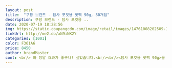 ```yaml
---
layout: post 
title:  "쿠팡 브랜드 - 탐사 포켓용 핫팩 90g, 30개입" 
description: 쿠팡 브랜드 - 탐사 포켓용 ..
date: 2020-07-19 18:28:56 
img: https://static.coupangcdn.com/image/retail/images/14761008202509-1090bc7c-944b-4ece-b81d-1558087e18c4.jpg 
linkUrl: http://me2.do/xN9iNK2Y 
categories: [1001] 
color: F361A6 
price: 8450 
author: brandMaster 
cont: <br/> 와 정말 효과가 좋구나! 싶었습니다.<br/><br/><탐사 포켓용 핫팩 90g>을 구입한건데<br/><탐사 포켓용 핫팩 90g>의 효과에 감탄했습니다.<br/><br/>14시간동안 따뜻하고 최고 70도까지<br/>2019.<br/>11.<br/>17<br/>30개들이 8400원에 구입했고요 5개씩 소량포장된것이 6개<br/><br/>●●●<br/><br/>가격도 이정도면 저렴하고 다쓰면 재구매 해야겠어요<br/>가서 삿는데 5개에 4000원 하더군요 비싸게 느껴졌는데 대용량을<br/>갑자기 날씨가 추워져서 아이학교갈때<br/>같아요<br/>군인아저씨 그려진 큰 핫팩만 줄구장창 사용하다가<br/>그냥 선반에 놔두고 거기 있는지도 모르고 있었는데도<br/> 
---
```

 